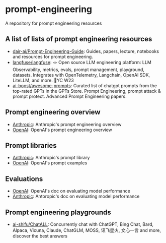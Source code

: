 # prompt-engineering
A repository for prompt engineering resources 

## A list of lists of prompt engineering resources
- [dair-ai/Prompt-Engineering-Guide](https://github.com/dair-ai/Prompt-Engineering-Guide): Guides, papers, lecture, notebooks and resources for prompt engineering. 
- [langfuse/langfuse](https://github.com/langfuse/langfuse): 🪢 Open source LLM engineering platform: LLM Observability, metrics, evals, prompt management, playground, datasets. Integrates with OpenTelemetry, Langchain, OpenAI SDK, LiteLLM, and more. 🍊YC W23
- [ai-boost/awesome-prompts](https://github.com/ai-boost/awesome-prompts): Curated list of chatgpt prompts from the top-rated GPTs in the GPTs Store. Prompt Engineering, prompt attack & prompt protect. Advanced Prompt Engineering papers.

## Prompt engineering overview 
- [Anthropic](https://docs.anthropic.com/en/docs/build-with-claude/prompt-engineering/overview): Anthropic's prompt engineering overview 
- [OpenAI](https://platform.openai.com/docs/guides/prompt-engineering/prompt-engineering): OpenAI's prompt engineering overview 

## Prompt libraries 
- [Anthropic](https://docs.anthropic.com/en/resources/prompt-library/library): Anthropic's prompt library
- [OpenAI](https://platform.openai.com/docs/examples): OpenAI's prompt examples

## Evaluations 
- [OpenAI](https://platform.openai.com/docs/guides/evals): OpenAI's doc on evaluating model performance 
- [Anthropic](https://docs.anthropic.com/en/docs/test-and-evaluate/develop-tests): Antoropic's doc on evaluating model performance 

## Prompt engineering playgrounds
- [ai-shifu/ChatALL](https://github.com/ai-shifu/ChatALL): Concurrently chat with ChatGPT, Bing Chat, Bard, Alpaca, Vicuna, Claude, ChatGLM, MOSS, 讯飞星火, 文心一言 and more, discover the best answers